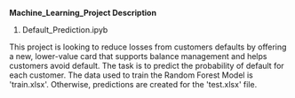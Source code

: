 **Machine_Learning_Project Description**


1. Default_Prediction.ipyb

This project is looking to reduce losses from customers defaults by offering a new, lower-value card that supports balance management and helps customers avoid default. The task is to predict the probability of default for each customer. The data used to train the Random Forest Model is 'train.xlsx'. Otherwise, predictions are created for the 'test.xlsx' file. 
